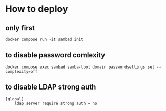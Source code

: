 # How to deploy

## only first
`docker compose run -it sambad init`

## to disable password comlexity
`docker compose exec sambad samba-tool domain passwordsettings set --complexity=off`

## to disable LDAP strong auth
```
[global]
	ldap server require strong auth = no
```